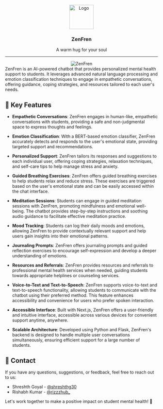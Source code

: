 <!-- PROJECT LOGO -->
<br />
<div align="center">
  <a href="https://github.com/shreshthgoyal/zenfren">
    <img src="https://i.ibb.co/b7p5V7B/Screenshot-from-2024-10-02-02-02-39.png" alt="Logo" width="80" height="80">
  </a>
<h3 align="center">ZenFren</h3>
  <p align="center">
   A warm hug for your soul
  </p>
  <hr>
</div>

<div align = "center">
 <img src="https://i.ibb.co/C5jP1Kp/Screenshot-from-2024-10-01-15-39-07.png" alt="ZenFren">
</div>
ZenFren is an AI-powered chatbot that provides personalized mental health support to students. It leverages advanced natural language processing and emotion classification techniques to engage in empathetic conversations, offering guidance, coping strategies, and resources tailored to each user's needs.

## 🌟 Key Features

- **Empathetic Conversations**: ZenFren engages in human-like, empathetic conversations with students, providing a safe and non-judgmental space to express thoughts and feelings.

- **Emotion Classification**: With a BERT-based emotion classifier, ZenFren accurately detects and responds to the user's emotional state, providing targeted support and recommendations.

- **Personalized Support**: ZenFren tailors its responses and suggestions to each individual user, offering coping strategies, relaxation techniques, and self-care tips to help manage stress and anxiety.

- **Guided Breathing Exercises**: ZenFren offers guided breathing exercises to help students relax and reduce stress. These exercises are triggered based on the user's emotional state and can be easily accessed within the chat interface.

- **Meditation Sessions**: Students can engage in guided meditation sessions with ZenFren, promoting mindfulness and emotional well-being. The chatbot provides step-by-step instructions and soothing audio guidance to facilitate effective meditation practice.

- **Mood Tracking**: Students can log their daily moods and emotions, allowing ZenFren to provide contextually relevant support and help users gain insights into their emotional patterns.

- **Journaling Prompts**: ZenFren offers journaling prompts and guided reflection exercises to encourage self-expression and develop a deeper understanding of emotions.

- **Resources and Referrals**: ZenFren provides resources and referrals to professional mental health services when needed, guiding students towards appropriate helplines or counseling services.

- **Voice-to-Text and Text-to-Speech**: ZenFren supports voice-to-text and text-to-speech functionality, allowing students to communicate with the chatbot using their preferred method. This feature enhances accessibility and convenience for users who prefer spoken interaction.

- **Accessible Interface**: Built with Next.js, ZenFren offers a user-friendly and intuitive interface, accessible across various devices for convenient support anytime, anywhere.

- **Scalable Architecture**: Developed using Python and Flask, ZenFren's backend is designed to handle multiple user conversations simultaneously, ensuring efficient support for a large number of students.

## 📧 Contact

If you have any questions, suggestions, or feedback, feel free to reach out to us:

- Shreshth Goyal - [@shreshthg30](https://x.com/shreshthg30)
- Rishabh Kumar - [@rizzzhub_](https://x.com/rizzzhub_)

Let's work together to make a positive impact on student mental health! 💙

[product-screenshot]: https://i.ibb.co/C5jP1Kp/Screenshot-from-2024-10-01-15-39-07.png
